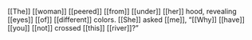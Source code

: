 [[The]] [[woman]] [[peered]] [[from]] [[under]] [[her]] hood, revealing [[eyes]] [[of]] [[different]] colors. [[She]] asked [[me]], “[[Why]] [[have]] [[you]] [[not]] crossed [[this]] [[river]]?”  